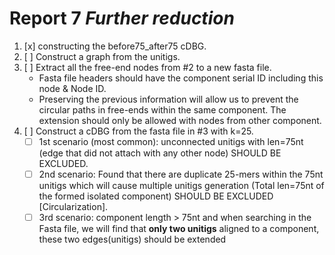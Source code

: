 # Report 7 *Further reduction*

1. [x] constructing the before75_after75 cDBG.
2. [ ] Construct a graph from the unitigs.
3. [ ] Extract all the free-end nodes from #2 to a new fasta file.
    - Fasta file headers should have the component serial ID including this node & Node ID.
    - Preserving the previous information will allow us to prevent the circular paths in free-ends within the same component. The extension should only be allowed with nodes from other component.
4. [ ] Construct a cDBG from the fasta file in #3 with k=25.
    - [ ] 1st scenario (most common): unconnected unitigs with len=75nt (edge that did not attach with any other node) SHOULD BE EXCLUDED.
    - [ ] 2nd scenario: Found that there are duplicate 25-mers within the 75nt unitigs which will cause multiple unitigs generation (Total len=75nt of the formed isolated component) SHOULD BE EXCLUDED [Circularization].
    - [ ] 3rd scenario: component length > 75nt and when searching in the Fasta file, we will find that **only two unitigs** aligned to a component, these two edges(unitigs) should be extended  